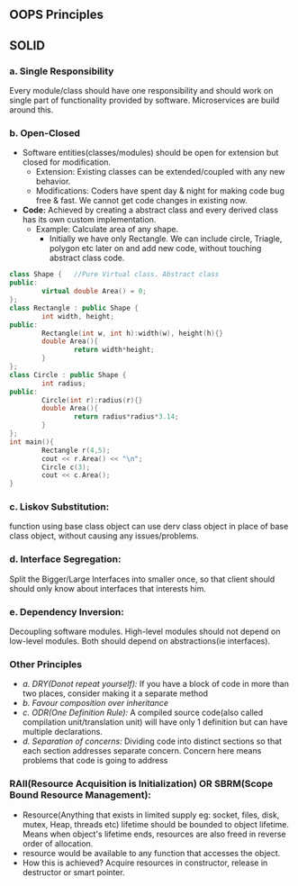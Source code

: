 ## OOPS Principles
## SOLID
### a. Single Responsibility 
Every module/class should have one responsibility and should work on single part of functionality provided by software. Microservices are build around this.
### b. Open-Closed
- Software entities(classes/modules) should be open for extension but closed for modification.
  - Extension: Existing classes can be extended/coupled with any new behavior.
  - Modifications: Coders have spent day & night for making code bug free & fast. We cannot get code changes in existing now.
- **Code:** Achieved by creating a abstract class and every derived class has its own custom implementation.
  - Example: Calculate area of any shape.
    - Initially we have only Rectangle. We can include circle, Triagle, polygon etc later on and add new code, without touching abstract class code.
```cpp
class Shape {   //Pure Virtual class. Abstract class
public:
        virtual double Area() = 0;
};
class Rectangle : public Shape {
        int width, height;
public:
        Rectangle(int w, int h):width(w), height(h){}
        double Area(){
                return width*height;
        }
};
class Circle : public Shape {
        int radius;
public:
        Circle(int r):radius(r){}
        double Area(){
                return radius*radius*3.14;
        }
};
int main(){
        Rectangle r(4,5);
        cout << r.Area() << "\n";
        Circle c(3);
        cout << c.Area();
}
```
### c. Liskov Substitution: 
function using base class object can use derv class object in place of base class object, without causing any issues/problems.
### d. Interface Segregation: 
Split the Bigger/Large Interfaces into smaller once, so that client should should only know about interfaces that interests him.
### e. Dependency Inversion: 
Decoupling software modules. High-level modules should not depend on low-level modules. Both should depend on abstractions(ie interfaces).

### Other Principles
- *a. DRY(Donot repeat yourself):* If you have a block of code in more than two places, consider making it a separate method
- *b.  Favour composition over inheritance*
- *c. ODR(One Definition Rule):*    A compiled source code(also called compilation unit/translation unit) will have only 1 definition but can have multiple declarations.
- *d. Separation of concerns:* Dividing code into distinct sections so that each section addresses separate concern. Concern here means problems that code is going to address  

### RAII(Resource Acquisition is Initialization) OR SBRM(Scope Bound Resource Management):
- Resource(Anything that exists in limited supply eg: socket, files, disk, mutex, Heap, threads etc) lifetime should be bounded to object lifetime. Means when object's lifetime ends, resources are also freed in reverse order of allocation.
- resource would be available to any function that accesses the object. 
- How this is achieved? Acquire resources in constructor, release in destructor or smart pointer.

